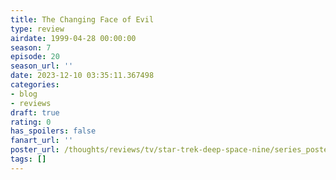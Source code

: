 ```yaml
---
title: The Changing Face of Evil
type: review
airdate: 1999-04-28 00:00:00
season: 7
episode: 20
season_url: ''
date: 2023-12-10 03:35:11.367498
categories:
- blog
- reviews
draft: true
rating: 0
has_spoilers: false
fanart_url: ''
poster_url: /thoughts/reviews/tv/star-trek-deep-space-nine/series_poster.jpg
tags: []
---
```


